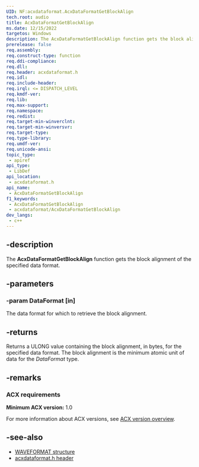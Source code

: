 ```yaml
---
UID: NF:acxdataformat.AcxDataFormatGetBlockAlign
tech.root: audio
title: AcxDataFormatGetBlockAlign
ms.date: 12/15/2022
targetos: Windows
description: The AcxDataFormatGetBlockAlign function gets the block alignment of the specified data format.
prerelease: false
req.assembly: 
req.construct-type: function
req.ddi-compliance: 
req.dll: 
req.header: acxdataformat.h
req.idl: 
req.include-header: 
req.irql: <= DISPATCH_LEVEL
req.kmdf-ver: 
req.lib: 
req.max-support: 
req.namespace: 
req.redist: 
req.target-min-winverclnt: 
req.target-min-winversvr: 
req.target-type: 
req.type-library: 
req.umdf-ver: 
req.unicode-ansi: 
topic_type:
 - apiref
api_type:
 - LibDef
api_location:
 - acxdataformat.h
api_name:
 - AcxDataFormatGetBlockAlign
f1_keywords:
 - AcxDataFormatGetBlockAlign
 - acxdataformat/AcxDataFormatGetBlockAlign
dev_langs:
 - c++
---
```


## -description

The **AcxDataFormatGetBlockAlign** function gets the block alignment of the specified data format.

## -parameters

### -param DataFormat [in]

The data format for which to retrieve the block alignment.

## -returns

Returns a ULONG value containing the block alignment, in bytes, for the specified data format. The block alignment is the minimum atomic unit of data for the *DataFormat* type.

## -remarks

### ACX requirements

**Minimum ACX version:** 1.0

For more information about ACX versions, see [ACX version overview](/windows-hardware/drivers/audio/acx-version-overview).

## -see-also

- [WAVEFORMAT structure](/windows/win32/api/mmreg/ns-mmreg-waveformat)
- [acxdataformat.h header](index.md)
